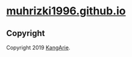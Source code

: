 # [muhrizki1996.github.io](https://muhrizki1996.github.io/)

## Copyright

Copyright 2019 [KangArie](https://kangarie.com).

